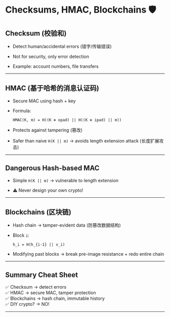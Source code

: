 # Checksums, HMAC, Blockchains 🛡️

## Checksum (校验和)

- Detect human/accidental errors (错字/传输错误)
    
- Not for security, only error detection
    
- Example: account numbers, file transfers
    

---

## HMAC (基于哈希的消息认证码)

- Secure MAC using hash + key
    
- Formula:
    
    ```
    HMAC(K, m) = H((K ⊕ opad) || H((K ⊕ ipad) || m))
    ```
    
- Protects against tampering (篡改)
    
- Safer than naive `H(K || m)` → avoids length extension attack (长度扩展攻击)
    

---

## Dangerous Hash-based MAC

- Simple `H(K || m)` → vulnerable to length extension
    
- ⚠️ Never design your own crypto!
    

---

## Blockchains (区块链)

- Hash chain → tamper-evident data (防篡改数据结构)
    
- Block `i`:
    
    ```
    h_i = H(h_{i-1} || v_i)
    ```
    
- Modifying past blocks → break pre-image resistance + redo entire chain
    

---

## Summary Cheat Sheet

✅ Checksum → detect errors  
✅ HMAC → secure MAC, tamper protection  
✅ Blockchains → hash chain, immutable history  
✅ DIY crypto? → NO!

---
